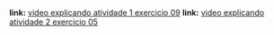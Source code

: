 **link:** [video explicando atividade 1 exercicio 09](https://drive.google.com/file/d/1x4SAps_EHzcQcP2vzV-ba2LYqj4gd6jH/view?usp=sharing)
**link:** [video explicando atividade 2 exercicio 05](https://drive.google.com/file/d/1NnbHkibMSNprWQftI_xtnL7uaGA2RT6S/view?usp=sharing)
